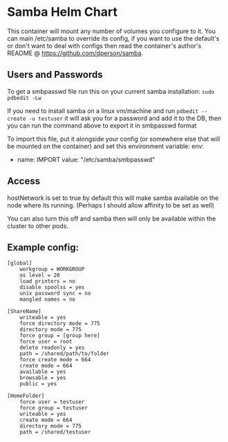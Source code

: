 # Samba Helm Chart

This container will mount any number of volumes you configure to it. You can main /etc/samba to override its config, 
if you want to use the default's or don't want to deal with configs then read the container's author's README @ https://github.com/dperson/samba.

## Users and Passwords

To get a smbpasswd file run this on your current samba installation:
`sudo pdbedit -Lw`

If you need to install samba on a linux vm/machine and run `pdbedit --create -u testuser` it will ask you for a 
password and add it to the DB, then you can run the command above to export it in smbpasswd format

To import this file, put it alongside your config (or somewhere else that will be mounted on the container) and set this environment variable:
env:
  - name: IMPORT
    value: "/etc/samba/smbpasswd"

## Access

hostNetwork is set to true by default this will make samba available on the node where its running. (Perhaps I should allow affinity to be set as well)

You can also turn this off and samba then will only be available within the cluster to other pods.

## Example config:

```
[global]
    workgroup = WORKGROUP
    os level = 20
    load printers = no
    disable spoolss = yes
    unix password sync = no
    mangled names = no

[ShareName]
    writeable = yes
    force directory mode = 775
    directory mode = 775
    force group = [group here]
    force user = root
    delete readonly = yes
    path = /shared/path/to/folder
    force create mode = 664
    create mode = 664
    available = yes
    browsable = yes
    public = yes

[HomeFolder]
    force user = testuser
    force group = testuser
    writeable = yes
    create mode = 664
    directory mode = 775
    path = /shared/testuser
```

